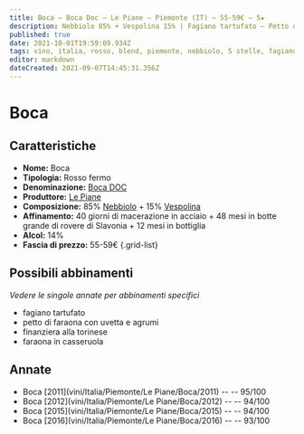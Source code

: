 ```yaml
---
title: Boca – Boca Doc – Le Piane – Piemonte (IT) – 55-59€ – 5★
description: Nebbiolo 85% + Vespolina 15% | Fagiano tartufato – Petto di faraona con uvetta e agrumi – Finanziera alla torinese – Faraona in casseruola
published: true
date: 2021-10-01T19:59:09.934Z
tags: vino, italia, rosso, blend, piemonte, nebbiolo, 5 stelle, fagiano tartufato, vespolina, petto di faraona con uvetta e agrumi, finanziera alla torinese, faraona in casseruola, 55-59€
editor: markdown
dateCreated: 2021-09-07T14:45:31.356Z
---
```


 # Boca

## Caratteristiche
- **Nome:** Boca
- **Tipologia:** Rosso fermo
- **Denominazione:** [Boca DOC](/denominazioni/Italia/Piemonte/DOC/Boca) 
- **Produttore:** [Le Piane](/produttori/Italia/Piemonte/Le-Piane)
- **Composizione:** 85% [Nebbiolo](/vitigni/Italia/bacca-nera/nebbiolo) + 15% [Vespolina](/vitigni/Italia/bacca-nera/vespolina)
- **Affinamento:** 40 giorni di macerazione in acciaio + 48 mesi in botte grande di rovere di Slavonia + 12 mesi in bottiglia
- **Alcol:** 14%
- **Fascia di prezzo:** 55-59€
{.grid-list}



## Possibili abbinamenti
*Vedere le singole annate per abbinamenti specifici*

- fagiano tartufato
- petto di faraona con uvetta e agrumi
- finanziera alla torinese
- faraona in casseruola

## Annate
- Boca [2011](vini/Italia/Piemonte/Le Piane/Boca/2011) -- <span class="star-5"></span> -- 95/100
- Boca [2012](vini/Italia/Piemonte/Le Piane/Boca/2012) -- <span class="star-5"></span> -- 94/100 
- Boca [2015](vini/Italia/Piemonte/Le Piane/Boca/2015) -- <span class="star-5"></span> -- 94/100
- Boca [2016](vini/Italia/Piemonte/Le Piane/Boca/2016) -- <span class="star-5"></span> -- 93/100